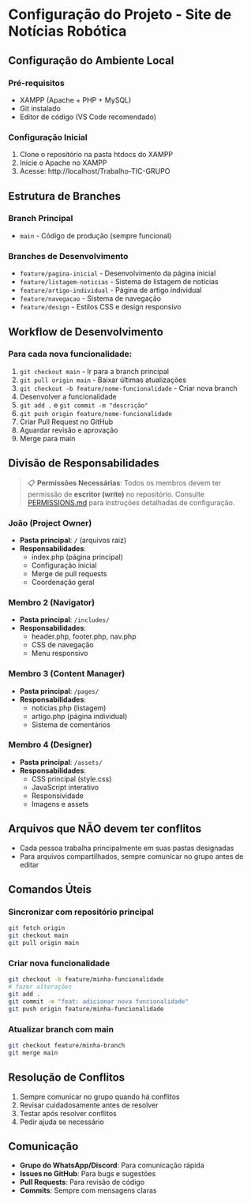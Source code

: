 # Configuração do Projeto - Site de Notícias Robótica

## Configuração do Ambiente Local

### Pré-requisitos
- XAMPP (Apache + PHP + MySQL)
- Git instalado
- Editor de código (VS Code recomendado)

### Configuração Inicial
1. Clone o repositório na pasta htdocs do XAMPP
2. Inicie o Apache no XAMPP
3. Acesse: http://localhost/Trabalho-TIC-GRUPO

## Estrutura de Branches

### Branch Principal
- `main` - Código de produção (sempre funcional)

### Branches de Desenvolvimento
- `feature/pagina-inicial` - Desenvolvimento da página inicial
- `feature/listagem-noticias` - Sistema de listagem de notícias
- `feature/artigo-individual` - Página de artigo individual
- `feature/navegacao` - Sistema de navegação
- `feature/design` - Estilos CSS e design responsivo

## Workflow de Desenvolvimento

### Para cada nova funcionalidade:
1. `git checkout main` - Ir para a branch principal
2. `git pull origin main` - Baixar últimas atualizações
3. `git checkout -b feature/nome-funcionalidade` - Criar nova branch
4. Desenvolver a funcionalidade
5. `git add .` e `git commit -m "descrição"`
6. `git push origin feature/nome-funcionalidade`
7. Criar Pull Request no GitHub
8. Aguardar revisão e aprovação
9. Merge para main

## Divisão de Responsabilidades

> 📋 **Permissões Necessárias**: Todos os membros devem ter permissão de **escritor (write)** no repositório. Consulte [PERMISSIONS.md](PERMISSIONS.md) para instruções detalhadas de configuração.

### João (Project Owner)
- **Pasta principal**: `/` (arquivos raiz)
- **Responsabilidades**: 
  - index.php (página principal)
  - Configuração inicial
  - Merge de pull requests
  - Coordenação geral

### Membro 2 (Navigator)
- **Pasta principal**: `/includes/`
- **Responsabilidades**:
  - header.php, footer.php, nav.php
  - CSS de navegação
  - Menu responsivo

### Membro 3 (Content Manager)
- **Pasta principal**: `/pages/`
- **Responsabilidades**:
  - noticias.php (listagem)
  - artigo.php (página individual)
  - Sistema de comentários

### Membro 4 (Designer)
- **Pasta principal**: `/assets/`
- **Responsabilidades**:
  - CSS principal (style.css)
  - JavaScript interativo
  - Responsividade
  - Imagens e assets

## Arquivos que NÃO devem ter conflitos
- Cada pessoa trabalha principalmente em suas pastas designadas
- Para arquivos compartilhados, sempre comunicar no grupo antes de editar

## Comandos Úteis

### Sincronizar com repositório principal
```bash
git fetch origin
git checkout main
git pull origin main
```

### Criar nova funcionalidade
```bash
git checkout -b feature/minha-funcionalidade
# fazer alterações
git add .
git commit -m "feat: adicionar nova funcionalidade"
git push origin feature/minha-funcionalidade
```

### Atualizar branch com main
```bash
git checkout feature/minha-branch
git merge main
```

## Resolução de Conflitos
1. Sempre comunicar no grupo quando há conflitos
2. Revisar cuidadosamente antes de resolver
3. Testar após resolver conflitos
4. Pedir ajuda se necessário

## Comunicação
- **Grupo do WhatsApp/Discord**: Para comunicação rápida
- **Issues no GitHub**: Para bugs e sugestões
- **Pull Requests**: Para revisão de código
- **Commits**: Sempre com mensagens claras